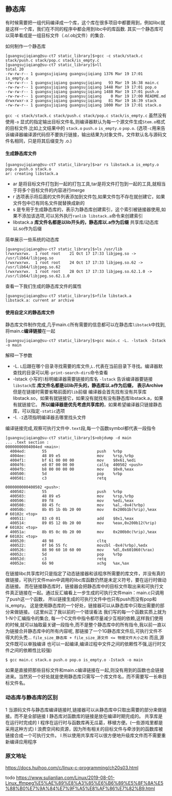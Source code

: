 ## 静态库

有时候需要把一组代码编译成一个库，这个库在很多项目中都要用到，例如libc就是这样一个库，我们在不同的程序中都会用到libc中的库函数.
其实一个静态库可以简单看成是一组目标文件（.o/.obj文件）的集合.

如何制作一个静态库

    [guangsujiqiang@su-ct7 static_library]$>gcc -c stack/stack.c stack/push.c stack/pop.c stack/is_empty.c
    [guangsujiqiang@su-ct7 static_library]$>ll
    total 20
    -rw-rw-r-- 1 guangsujiqiang guangsujiqiang 1376 Mar 19 17:01 is_empty.o
    -rw-rw-r-- 1 guangsujiqiang guangsujiqiang   93 Mar 19 16:38 main.c
    -rw-rw-r-- 1 guangsujiqiang guangsujiqiang 1448 Mar 19 17:01 pop.o
    -rw-rw-r-- 1 guangsujiqiang guangsujiqiang 1488 Mar 19 17:01 push.o
    -rw-rw-r-- 1 guangsujiqiang guangsujiqiang    0 Mar 19 17:00 README.md
    drwxrwxr-x 2 guangsujiqiang guangsujiqiang   81 Mar 19 16:39 stack
    -rw-rw-r-- 1 guangsujiqiang guangsujiqiang 1000 Mar 19 17:01 stack.o

`gcc -c stack/stack.c stack/push.c stack/pop.c stack/is_empty.c` 
虽然没有使用`-o` 显式的指定输出目标文件名,则编译器默认为每一个源文件生成`Stem.o`格式的目标文件.比如上文结果中的 `stack.o` `push.o` `is_empty.o` `pop.o`.
(选项`-c`用来告诉编译器编译源代码但不要执行链接，输出结果为对象文件。文件默认名与源码文件名相同，只是将其后缀变为 .o.)

#### 生成静态库文件

    [guangsujiqiang@su-ct7 static_library]$>ar rs libstack.a is_empty.o pop.o push.o stack.o
    ar: creating libstack.a

 - ar 是将目标文件打包到一起的打包工具,tar是将文件打包到一起的工具,就相当于将多个目标文件的内容进行merge
 - r 选项表示将后面的文件列表添加到文件包,如果文件包不存在就创建它，如果文件包中已有同名文件就替换成新的
 - s 是专用于生成静态库的，表示为静态库创建索引，这个索引被链接器使用,如果不添加该选项,可以另外执行`ranlib libstack.a`命令来创建索引
 - libstack.a  **库文件名都是以lib开头的，静态库以.a作为后缀** 共享库/动态库以.so作为后缀
 
简单展示一些系统的动态库
 
    [guangsujiqiang@su-ct7 static_library]$>ls /usr/lib
    lrwxrwxrwx.  1 root root    21 Oct 17 17:33 libjpeg.so -> /usr/lib64/libjpeg.so
    lrwxrwxrwx.  1 root root    24 Oct 17 17:33 libjpeg.so.62 -> /usr/lib64/libjpeg.so.62
    lrwxrwxrwx.  1 root root    28 Oct 17 17:33 libjpeg.so.62.1.0 -> /usr/lib64/libjpeg.so.62.1.0
  
查看一下我们生成的静态库文件的属性

    [guangsujiqiang@su-ct7 static_library]$>file libstack.a 
    libstack.a: current ar archive

#### 使用自定义的静态库文件

静态库文件制作完成,几乎main.c所有需要的信息都可以在静态库`libstack`中找到,将main.c**编译链接**在一起

    [guangsujiqiang@su-ct7 static_library]$>gcc main.c -L. -lstack -Istack -o main
    
解释一下参数

 - -L. `L`后跟在哪个目录寻找需要的库文件,`L.`代表在当前目录下寻找。编译器默查找的目录可以用`-print-search-dirs`命令查看
 - -lstack 小写的`l`标明编译器需要链接的库名 `-lstack` 告诉编译器要链接`libstack`库.**库文件名都是以lib开头的，静态库以.a作为后缀，
    表示Archive** 但是在链接时需要省略前面的`lib`前缀
    编译器会首先找有没有共享库libstack.so，如果有就链接它，如果没有就找有没有静态库libstack.a，如果有就链接它。
    **所以编译器是优先考虑共享库的**，如果希望编译器只链接静态库，可以指定`-static`选项  
 - -I. `-I`选项指明编译器去哪里找头文件

编译链接完成,观察可执行文件中`.text`段,每一个函数symbol都代表一段指令
    
    [guangsujiqiang@su-ct7 static_library]$>objdump -d main
    ... .text section :
    00000000004004ed <main>:
      4004ed:       55                      push   %rbp
      4004ee:       48 89 e5                mov    %rsp,%rbp
      4004f1:       bf 61 00 00 00          mov    $0x61,%edi
      4004f6:       e8 07 00 00 00          callq  400502 <push>
      4004fb:       b8 00 00 00 00          mov    $0x0,%eax
      400500:       5d                      pop    %rbp
      400501:       c3                      retq   
    
    0000000000400502 <push>:
      400502:       55                      push   %rbp
      400503:       48 89 e5                mov    %rsp,%rbp
      400506:       89 f8                   mov    %edi,%eax
      400508:       88 45 fc                mov    %al,-0x4(%rbp)
      40050b:       8b 05 1b 0b 20 00       mov    0x200b1b(%rip),%eax        # 60102c <top>
      400511:       83 c0 01                add    $0x1,%eax
      400514:       89 05 12 0b 20 00       mov    %eax,0x200b12(%rip)        # 60102c <top>
      40051a:       8b 05 0c 0b 20 00       mov    0x200b0c(%rip),%eax        # 60102c <top>
      400520:       48 98                   cltq   
      400522:       0f b6 55 fc             movzbl -0x4(%rbp),%edx
      400526:       88 90 60 10 60 00       mov    %dl,0x601060(%rax)
      40052c:       5d                      pop    %rbp
      40052d:       c3                      retq   
      40052e:       66 90                   xchg   %ax,%ax

在链接libc共享库时只是指定了动态链接器和该程序所需要的库文件，并没有真的做链接，可执行文件main中调用的libc库函数仍然是未定义符号，要在运行时做动态链接。
而在链接静态库时，链接器会把静态库中的目标文件取出来和可执行文件真正链接在一起。通过反汇编看上一步生成的可执行文件main：main.c只调用了push这一个函数，
所以链接生成的可执行文件中也只有push而没有pop和is_empty。
这是使用静态库的一个好处，链接器可以从静态库中只取出需要的部分来做链接。
(这里纠正了我以前的一个错误看法 我们写的每一个函数实质上就为1-N个汇编指令的集合,
每一个C文件中指令都尽量减少互相的依赖,这样我们使用的时候,就可以抽取最关键一段指令,而不是整个静态库中的所有指令,我以前一直以为链接合并静态库中的所有内容呢,
那链接了一个1G静态库文件后,可执行文件不得大的头秃... `file_size_静态库 + file_size_源文件 <= 物理文件大小之和` 
而且,源文件既可以单独编译 也可以一起编译,编译过程中文件之间的依赖性不强,运行时文件之间的依赖性比较强)
                                                                
    $ gcc main.c stack.o push.o pop.o is_empty.o -Istack -o main
    
如果是直接把那些目标文件和main.c编译链接在一起,则没有用到的函数也会链接进来。当然另一个好处就是使用静态库只需写一个库文件名，而不需要写一长串目标文件名。

### 动态库与静态库的区别

1 当源码文件与静态库编译链接时,链接器可以从静态库中只取出需要的部分来做链接。而不是全部链接
l 静态库对函数库的链接是放在编译时期完成的。 共享库是在运行时完成的
l 程序在运行时与函数库再无瓜葛，移植方便。(一些游戏里都是采用这种方式) 
l 浪费空间和资源，因为所有相关的目标文件与牵涉到的函数库被链接合成一个可执行文件。
l 所以使用共享库可以很方便地升级库文件而不需要重新编译应用程序

### 原文地址
    
https://docs.huihoo.com/c/linux-c-programming/ch20s03.html

todo https://www.sulianlian.com/Linux/2019-08-01-Linux_ffmpeg%E5%AE%89%E8%A3%85%E6%B6%89%E5%8F%8A%E5%88%B0%E7%9A%84%E7%9F%A5%E8%AF%86%E7%82%B9.html